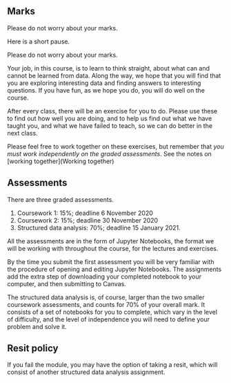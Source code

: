 ## Marks

Please do not worry about your marks.

Here is a short pause.

Please do not worry about your marks.

Your job, in this course, is to learn to think straight, about what can and
cannot be learned from data.  Along the way, we hope that you will find that
you are exploring interesting data and finding answers to interesting
questions.  If you have fun, as we hope you do, you will do well on the
course.

After every class, there will be an exercise for you to do.   Please use these
to find out how well you are doing, and to help us find out what we have
taught you, and what we have failed to teach, so we can do better in the next
class.

Please feel free to work together on these exercises, but remember that *you
must work independently on the graded assessments*.  See the notes on [working
together](Working together)

## Assessments

There are three graded assessments.

1. Coursework 1: 15%; deadline 6 November 2020
2. Coursework 2: 15%; deadline 30 November 2020
3. Structured data analysis: 70%; deadline 15 January 2021.

All the assessments are in the form of Jupyter Notebooks, the format we will be working with throughout the course, for the lectures and exercises.

By the time you submit the first assessment you will be very familiar with the procedure of opening and editing Jupyter Notebooks.  The assignments add the extra step of downloading your completed notebook to your computer, and then submitting to Canvas.

The structured data analysis is, of course, larger than the two smaller
coursework assessments, and counts for 70% of your overall mark.  It consists
of a set of notebooks for you to complete, which vary in the level of
difficulty, and the level of independence you will need to define your problem
and solve it.

## Resit policy

If you fail the module, you may have the option of taking a resit, which will consist of another structured data analysis assignment.
